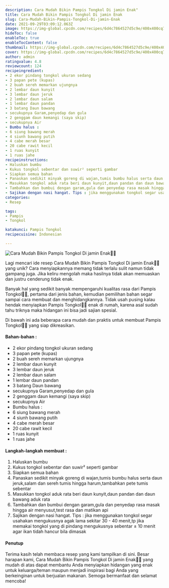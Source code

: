 ```yaml
---
description: Cara Mudah Bikin Pampis Tongkol Di jamin Enak"
title: Cara Mudah Bikin Pampis Tongkol Di jamin Enak
slug: Cara-Mudah-Bikin-Pampis-Tongkol-Di-jamin-Enak
date: 2021-09-29T03:09:12.063Z
image: https://img-global.cpcdn.com/recipes/6d4c7864527d5c9e/400x400cq70/photo.jpg
hideToc: false
enableToc: true
enableTocContent: false
thumbnail: https://img-global.cpcdn.com/recipes/6d4c7864527d5c9e/400x400cq70/photo.jpg
cover: https://img-global.cpcdn.com/recipes/6d4c7864527d5c9e/400x400cq70/photo.jpg
author: admin
ratingvalue: 4.8
reviewcount: 124
recipeingredient:
- 2 ekor pindang tongkol ukuran sedang
- 3 papan pete (kupas)
- 2 buah sereh memarkan ujungnya
- 2 lembar daun kunyit
- 3 lembar daun jeruk
- 2 lembar daun salam
- 1 lembar daun pandan
- 3 batang Daun bawang
- secukupnya Garam,penyedap dan gula
- 2 genggam daun kemangi (saya skip)
- secukupnya Air
- Bumbu halus :
- 6 siung bawang merah
- 4 siunh bawang putih
- 4 cabe merah besar
- 20 cabe rawit kecil
- 1 ruas kunyit
- 1 ruas jahe
recipeinstructions:
- Haluskan bumbu
- Kukus tongkol sebentar dan suwir² seperti gambar
- Siapkan semua bahan
- Panaskan sedikit minyak goreng di wajan,tumis bumbu halus serta daun jeruk,salam dan sereh tumis hingga harum,tambahkan pete tumis sebentar
- Masukkan tongkol aduk rata beri daun kunyit,daun pandan dan daun bawang aduk rata
- Tambahkan dan bumbui dengan garam,gula dan penyedap rasa masak hingga air menyusut,test rasa dan matikan api
- Sajikan dengan nasi hangat. Tips : jika menggunakan tongkol segar usahakan mengukusnya agak lama sekitar 30 - 40 menit,tp jika memakai tongkol yang di pindang mengukusnya sebentar ± 10 menit agar ikan tidah hancur bila dimasak
categories:
- Resep

tags:
- Pampis
- Tongkol

katakunci: Pampis Tongkol
recipecuisine: Indonesian

---
```


![Cara Mudah Bikin Pampis Tongkol Di jamin Enak👩‍🍳](https://img-global.cpcdn.com/recipes/6d4c7864527d5c9e/400x400cq70/photo.jpg)

Lagi mencari ide resep Cara Mudah Bikin Pampis Tongkol Di jamin Enak👩‍🍳 yang unik? Cara menyiapkannya memang tidak terlalu sulit namun tidak gampang juga. Jika keliru mengolah maka hasilnya tidak akan memuaskan dan justru cenderung tidak enak.

Banyak hal yang sedikit banyak mempengaruhi kualitas rasa dari Pampis Tongkol👩‍🍳, pertama dari jenis bahan, kemudian pemilihan bahan segar sampai cara membuat dan menghidangkannya. Tidak usah pusing kalau hendak menyiapkan Pampis Tongkol👩‍🍳 enak di rumah, karena asal sudah tahu triknya maka hidangan ini bisa jadi sajian spesial.

Di bawah ini ada beberapa cara mudah dan praktis untuk membuat Pampis Tongkol👩‍🍳 yang siap dikreasikan.

<!--inarticleads1-->

#### Bahan-bahan :

- 2 ekor pindang tongkol ukuran sedang
- 3 papan pete (kupas)
- 2 buah sereh memarkan ujungnya
- 2 lembar daun kunyit
- 3 lembar daun jeruk
- 2 lembar daun salam
- 1 lembar daun pandan
- 3 batang Daun bawang
- secukupnya Garam,penyedap dan gula
- 2 genggam daun kemangi (saya skip)
- secukupnya Air
- Bumbu halus :
- 6 siung bawang merah
- 4 siunh bawang putih
- 4 cabe merah besar
- 20 cabe rawit kecil
- 1 ruas kunyit
- 1 ruas jahe

<!--inarticleads2-->

#### Langkah-langkah membuat :

1. Haluskan bumbu
1. Kukus tongkol sebentar dan suwir² seperti gambar
1. Siapkan semua bahan
1. Panaskan sedikit minyak goreng di wajan,tumis bumbu halus serta daun jeruk,salam dan sereh tumis hingga harum,tambahkan pete tumis sebentar
1. Masukkan tongkol aduk rata beri daun kunyit,daun pandan dan daun bawang aduk rata
1. Tambahkan dan bumbui dengan garam,gula dan penyedap rasa masak hingga air menyusut,test rasa dan matikan api
1. Sajikan dengan nasi hangat. Tips : jika menggunakan tongkol segar usahakan mengukusnya agak lama sekitar 30 - 40 menit,tp jika memakai tongkol yang di pindang mengukusnya sebentar ± 10 menit agar ikan tidah hancur bila dimasak

#### Penutup

Terima kasih telah membaca resep yang kami tampilkan di sini. Besar harapan kami, Cara Mudah Bikin Pampis Tongkol Di jamin Enak👩‍🍳 yang mudah di atas dapat membantu Anda menyiapkan hidangan yang enak untuk keluarga/teman maupun menjadi inspirasi bagi Anda yang berkeinginan untuk berjualan makanan. Semoga bermanfaat dan selamat mencoba!